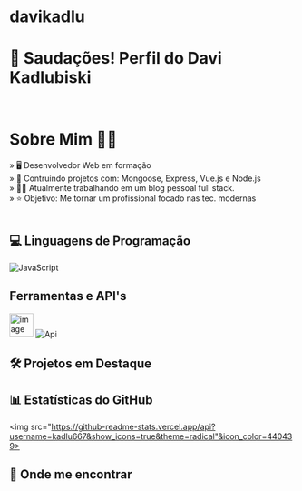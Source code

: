 # davikadlu

<h1>🖖 Saudações! Perfil do Davi Kadlubiski </h1>
<br/>

<h1>Sobre Mim 🙋‍♂️</h1>

 » 🖥️ Desenvolvedor Web em formação <br/>
 » 🌱 Contruindo projetos com: Mongoose, Express, Vue.js e Node.js <br/>
 » 🧑‍🔧 Atualmente trabalhando em um blog pessoal full stack. <br/>
 » ⭐ Objetivo: Me tornar um profissional focado nas tec. modernas
 <br/>
<br/>

##  💻 Linguagens de Programação
<div>
  <div class='javascript'>
    <img alt="JavaScript" src="https://skillicons.dev/icons?i=html,css,js,mongodb,express,vue,node"></div>
</div>

## Ferramentas e API's
<div>
  <div class='api'>
    <img height="42" alt="image" src="https://github.com/user-attachments/assets/7d71d31b-fb2b-4c54-8625-ceaf4c4e47d6" />
    <img alt="Api" src='https://skillicons.dev/icons?i=git,github,vscode'>

  </div>
</div>


## 🛠️ Projetos em Destaque



## 📊 Estatísticas do GitHub
<img src="https://github-readme-stats.vercel.app/api?username=kadlu667&show_icons=true&theme=radical"&icon_color=440439>

## 📍 Onde me encontrar
